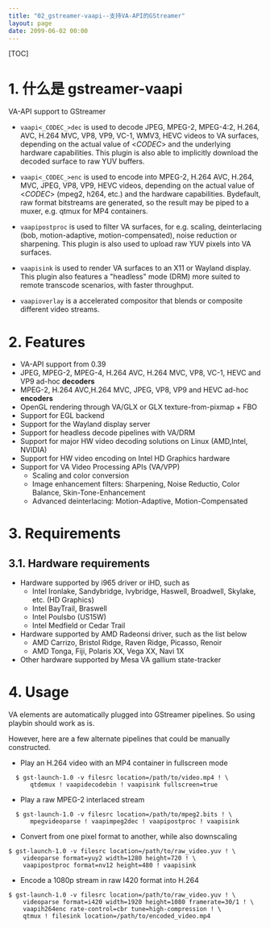 ```yaml
---
title: "02_gstreamer-vaapi--支持VA-API的GStreamer"
layout: page
date: 2099-06-02 00:00
---
```


[TOC]

# 1. 什么是 gstreamer-vaapi

VA-API support to GStreamer
* `vaapi<_CODEC_>dec` is used to decode JPEG, MPEG-2, MPEG-4:2, H.264, AVC, H.264 MVC, VP8, VP9, VC-1, WMV3, HEVC videos to VA surfaces,
depending on the actual value of <_CODEC_> and the underlying hardware capabilities.  This plugin is also able to implicitly download the decoded surface to raw YUV buffers.

* `vaapi<_CODEC_>enc` is used to encode into MPEG-2, H.264 AVC, H.264, MVC, JPEG, VP8, VP9, HEVC videos, depending on the actual value of <_CODEC_> (mpeg2, h264, etc.) and the hardware capabilities. Bydefault, raw format bitstreams are generated, so the result may be piped to a muxer, e.g. qtmux for MP4 containers.

* `vaapipostproc` is used to filter VA surfaces, for e.g. scaling, deinterlacing (bob, motion-adaptive, motion-compensated), noise reduction or sharpening. This plugin is also used to upload raw YUV pixels into VA surfaces.

* `vaapisink` is used to render VA surfaces to an X11 or Wayland display. This plugin also features a "headless" mode (DRM) more suited to remote transcode scenarios, with faster throughput.

* `vaapioverlay` is a accelerated compositor that blends or composite different video streams.

# 2. Features

  * VA-API support from 0.39
  * JPEG, MPEG-2, MPEG-4, H.264 AVC, H.264 MVC, VP8, VC-1, HEVC and VP9 ad-hoc **decoders**
  * MPEG-2, H.264 AVC,H.264 MVC, JPEG, VP8, VP9 and HEVC ad-hoc **encoders**
  * OpenGL rendering through VA/GLX or GLX texture-from-pixmap + FBO
  * Support for EGL backend
  * Support for the Wayland display server
  * Support for headless decode pipelines with VA/DRM
  * Support for major HW video decoding solutions on Linux (AMD,Intel, NVIDIA)
  * Support for HW video encoding on Intel HD Graphics hardware
  * Support for VA Video Processing APIs (VA/VPP)
    - Scaling and color conversion
    - Image enhancement filters: Sharpening, Noise Reductio, Color Balance, Skin-Tone-Enhancement
    - Advanced deinterlacing: Motion-Adaptive, Motion-Compensated

# 3. Requirements
## 3.1. Hardware requirements
  * Hardware supported by i965 driver or iHD, such as
    - Intel Ironlake, Sandybridge, Ivybridge, Haswell, Broadwell,
      Skylake, etc. (HD Graphics)
    - Intel BayTrail, Braswell
    - Intel Poulsbo (US15W)
    - Intel Medfield or Cedar Trail
  * Hardware supported by AMD Radeonsi driver, such as the list below
    - AMD Carrizo, Bristol Ridge, Raven Ridge, Picasso, Renoir
    - AMD Tonga, Fiji, Polaris XX, Vega XX, Navi 1X
  * Other hardware supported by Mesa VA gallium state-tracker


# 4. Usage

VA elements are automatically plugged into GStreamer pipelines. So using playbin should work as is.

However, here are a few alternate pipelines that could be manually constructed.

  * Play an H.264 video with an MP4 container in fullscreen mode
```shell
  $ gst-launch-1.0 -v filesrc location=/path/to/video.mp4 ! \
      qtdemux ! vaapidecodebin ! vaapisink fullscreen=true

```
  * Play a raw MPEG-2 interlaced stream
```shell 
  $ gst-launch-1.0 -v filesrc location=/path/to/mpeg2.bits ! \
      mpegvideoparse ! vaapimpeg2dec ! vaapipostproc ! vaapisink
```

  * Convert from one pixel format to another, while also downscaling
```shell
$ gst-launch-1.0 -v filesrc location=/path/to/raw_video.yuv ! \
    videoparse format=yuy2 width=1280 height=720 ! \
    vaapipostproc format=nv12 height=480 ! vaapisink
```

  * Encode a 1080p stream in raw I420 format into H.264
```shell
$ gst-launch-1.0 -v filesrc location=/path/to/raw_video.yuv ! \
    videoparse format=i420 width=1920 height=1080 framerate=30/1 ! \
    vaapih264enc rate-control=cbr tune=high-compression ! \
    qtmux ! filesink location=/path/to/encoded_video.mp4
```